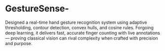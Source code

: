 # GestureSense-
Designed a real-time hand gesture recognition system using adaptive thresholding, contour detection, convex hulls, and cosine rules. Forgoing deep learning, it delivers fast, accurate finger counting with live annotations — proving classical vision can rival complexity when crafted with precision and purpose.
